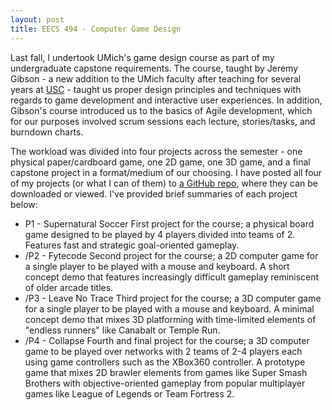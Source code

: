 ```yaml
---
layout: post
title: EECS 494 - Computer Game Design
---
```


Last fall, I undertook UMich's game design course as part of my undergraduate capstone requirements. The course, taught by Jeremy Gibson - a new addition to the UMich faculty after teaching for several years at [USC](http://usc.edu) - taught us proper design principles and techniques with regards to game development and interactive user experiences. In addition, Gibson's course introduced us to the basics of Agile development, which for our purposes involved scrum sessions each lecture, stories/tasks, and burndown charts.

The workload was divided into four projects across the semester - one physical paper/cardboard game, one 2D game, one 3D game, and a final capstone project in a format/medium of our choosing. I have posted all four of my projects (or what I can of them) to [a GitHub repo](https://github.com/mikegrzych/494Projects), where they can be downloaded or viewed. I've provided brief summaries of each project below:
- P1 - Supernatural Soccer
		First project for the course; a physical board game designed
		to be played by 4 players divided into teams of 2. Features
		fast and strategic goal-oriented gameplay.
- /P2 - Fytecode
		Second project for the course; a 2D computer game for a
		single player to be played with a mouse and keyboard. A short
		concept demo that features increasingly difficult gameplay
		reminiscent of older arcade titles.
- /P3 - Leave No Trace
		Third project for the course; a 3D computer game for a
		single player to be played with a mouse and keyboard. A
		minimal concept demo that mixes 3D platforming with
		time-limited elements of "endless runners" like Canabalt
		or Temple Run.
- /P4 - Collapse
		Fourth and final project for the course; a 3D computer game
		to be played over networks with 2 teams of 2-4 players each
		using game controllers such as the XBox360 controller. A
		prototype game that mixes 2D brawler elements from games like
		Super Smash Brothers with objective-oriented gameplay from
		popular multiplayer games like League of Legends or Team
		Fortress 2.
